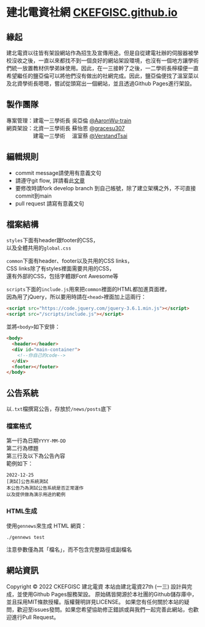 # 建北電資社網 [CKEFGISC.github.io](https://ckefgisc.github.io/)

## 緣起
建北電資以往皆有架設網站作為招生及宣傳用途。但是自從建電社辦的伺服器被學校沒收之後，一直以來都找不到一個良好的網站架設環境，也沒有一個地方讓學術們統一放置教材供學弟妹使用。因此，在一三接幹了之後，一二學術長檸檬便一直希望繼任的鹽亞倫可以將他們沒有做出的社網完成。因此，鹽亞倫便找了溫室菜以及北資學術長嗯嗯，嘗試從頭寫出一個網站，並且透過Github Pages進行架設。

## 製作團隊
專案管理：建電一三學術長 吳亞倫 [@AaronWu-train](https://www.github.com/AaronWu-train) <br>
網頁架設：北資一三學術長 蘇怡恩 [@gracesu307](https://www.github.com/gracesu307)   <br>
　　　　　建電一三學術　 溫室蔡 [@VerstandTsai](https://github.com/VerstandTsai)  <br>

## 編輯規則
* commit message請使用有意義文句
* 請遵守git flow, 詳請看此[文章](https://ithelp.ithome.com.tw/articles/10227605)
* 要修改時請fork develop branch 到自己帳號，除了建立架構之外，不可直接commit到main
* pull request 請寫有意義文句

## 檔案結構
`styles`下面有header跟footer的CSS，<br>
以及全體共用的`global.css`<br>

`common`下面有header、footer以及共用的CSS links，<br>
CSS links除了有styles裡面需要共用的CSS，<br>
還有外部的CSS，包括字體跟Font Awesome等<br>

`scripts`下面的`include.js`用來把`common`裡面的HTML都加進頁面裡，<br>
因為用了jQuery，所以要用時請在`<head>`裡面加上這兩行：
```html
<script src="https://code.jquery.com/jquery-3.6.1.min.js"></script>
<script src="/scripts/include.js"></script>
```
並將`<body>`如下安排：
```html
<body>
  <header></header>
  <div id="main-container">
    <!--你自己的code-->
  </div>
  <footer></footer>
</body>

```

## 公告系統
以`.txt`檔撰寫公告，存放於`/news/posts`底下
### 檔案格式
第一行為日期`YYYY-MM-DD` <br>
第二行為標題 <br>
第三行及以下為公告內容 <br>
範例如下：
```
2022-12-25
[測試]公告系統測試
本公告乃為測試公告系統是否正常運作
以及提供做為演示用途的範例
```
### HTML生成
使用`gennews`來生成 HTML 網頁：
```
./gennews test
```
注意參數僅為其「檔名」，而不包含完整路徑或副檔名

## 網站資訊
Copyright © 2022 CKEFGISC 建北電資
本站由建北電資27th (一三) 設計與完成，並使用Github Pages服務架設。
原始碼皆開源於本社團的Github儲存庫中，並且採用MIT條款授權。版權聲明詳見LICENSE。
如果您有任何關於本站的疑問，歡迎至issues發問。如果您希望協助修正錯誤或與我們一起完善此網站，也歡迎進行Pull Request。

